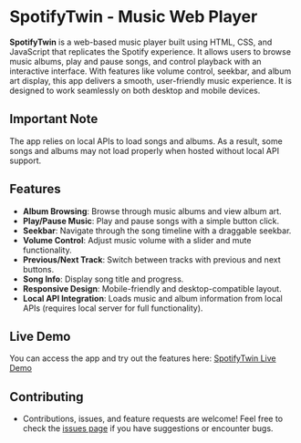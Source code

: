 
# SpotifyTwin - Music Web Player


**SpotifyTwin** is a web-based music player built using HTML, CSS, and JavaScript that replicates the Spotify experience. It allows users to browse music albums, play and pause songs, and control playback with an interactive interface. With features like volume control, seekbar, and album art display, this app delivers a smooth, user-friendly music experience. It is designed to work seamlessly on both desktop and mobile devices.

## Important Note
The app relies on local APIs to load songs and albums. As a result, some songs and albums may not load properly when hosted without local API support.



## Features
- **Album Browsing**: Browse through music albums and view album art.
- **Play/Pause Music**: Play and pause songs with a simple button click.
- **Seekbar**: Navigate through the song timeline with a draggable seekbar.
- **Volume Control**: Adjust music volume with a slider and mute functionality.
- **Previous/Next Track**: Switch between tracks with previous and next buttons.
- **Song Info**: Display song title and progress.
- **Responsive Design**: Mobile-friendly and desktop-compatible layout.
- **Local API Integration**: Loads music and album information from local APIs (requires local server for full functionality).


## Live Demo

You can access the app and try out the features here: [SpotifyTwin Live Demo](https://spotifytwin.freewebhostmost.com/)

## Contributing

- Contributions, issues, and feature requests are welcome! Feel free to check the [issues page](https://github.com/Nikhil-8285/My-Introduction/issues) if you have suggestions or encounter bugs.
